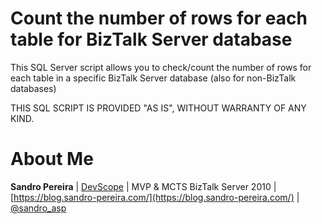 # Count the number of rows for each table for BizTalk Server database
This SQL Server script allows you to check/count the number of rows for each table in a specific BizTalk Server database (also for non-BizTalk databases)

THIS SQL SCRIPT IS PROVIDED "AS IS", WITHOUT WARRANTY OF ANY KIND.

# About Me
**Sandro Pereira** | [DevScope](http://www.devscope.net/) | MVP & MCTS BizTalk Server 2010 | [https://blog.sandro-pereira.com/](https://blog.sandro-pereira.com/) | [@sandro_asp](https://twitter.com/sandro_asp)